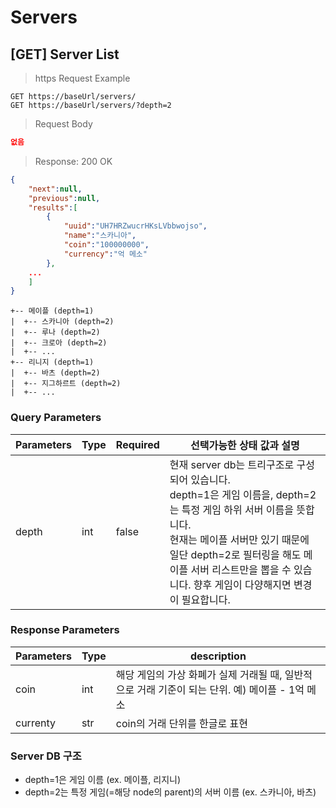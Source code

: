 # Servers

## [GET] Server List

> https Request Example

```http
GET https://baseUrl/servers/
GET https://baseUrl/servers/?depth=2
```

> Request Body

```json
없음
```

> Response: 200 OK

```json
{
	"next":null,
	"previous":null,
	"results":[
		{
			"uuid":"UH7HRZwucrHKsLVbbwojso",
			"name":"스카니아",
			"coin":"100000000",
			"currency":"억 메소"
		},
    ...
	]
}
```

```text
+-- 메이플 (depth=1)
|  +-- 스카니아 (depth=2)
|  +-- 루나 (depth=2)
|  +-- 크로아 (depth=2)
|  +-- ...
+-- 리니지 (depth=1)
|  +-- 바츠 (depth=2)
|  +-- 지그하르트 (depth=2)
|  +-- ...

```

### Query Parameters

| Parameters | Type | Required | 선택가능한 상태 값과 설명                                    |
| ---------- | ---- | -------- | ------------------------------------------------------------ |
| depth      | int  | false    | 현재 server db는 트리구조로 구성되어 있습니다.<br/>depth=1은 게임 이름을, depth=2는 특정 게임 하위 서버 이름을 뜻합니다.<br/>현재는 메이플 서버만 있기 때문에 일단 depth=2로 필터링을 해도 메이플 서버 리스트만을 뽑을 수 있습니다. 향후 게임이 다양해지면 변경이 필요합니다. |

### Response Parameters

| Parameters | Type | description                                                  |
| ---------- | ---- | ------------------------------------------------------------ |
| coin       | int  | 해당 게임의 가상 화폐가 실제 거래될 때, 일반적으로 거래 기준이 되는 단위. 예) 메이플 - 1억 메소 |
| currenty   | str  | coin의 거래 단위를 한글로 표현                               |

### Server DB 구조

* depth=1은 게임 이름 (ex. 메이플, 리지니)
* depth=2는 특정 게임(=해당 node의 parent)의 서버 이름 (ex. 스카니아, 바츠)